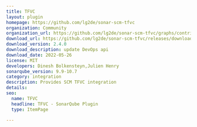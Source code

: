 ```yaml
---
title: TFVC
layout: plugin
homepage: https://github.com/lg2de/sonar-scm-tfvc
organization: Community
organization_url: https://github.com/lg2de/sonar-scm-tfvc/graphs/contributors
download_url: https://github.com/lg2de/sonar-scm-tfvc/releases/download/2.4.0/sonar-scm-tfvc-plugin-2.4.0.127.jar
download_version: 2.4.0
download_description: update DevOps api
download_date: 2022-05-26
license: MIT
developers: Dinesh Bolkensteyn,Julien Henry
sonarqube_version: 9.9-10.7
category: integration
description: Provides SCM TFVC integration
details: 
seo:
  name: TFVC
  headline: TFVC - SonarQube Plugin
  type: ItemPage

---
```


